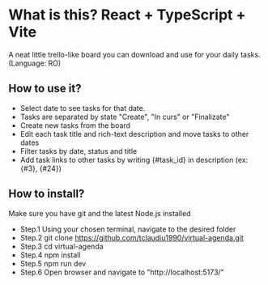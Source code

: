 # What is this? React + TypeScript + Vite

A neat little trello-like board you can download and use for your daily tasks. (Language: RO)

## How to use it?

- Select date to see tasks for that date.
- Tasks are separated by state "Create", "In curs" or "Finalizate"
- Create new tasks from the board
- Edit each task title and rich-text description and move tasks to other dates
- Filter tasks by date, status and title
- Add task links to other tasks by writing {#task_id} in description (ex: {#3}, {#24})

## How to install?

Make sure you have git and the latest Node.js installed

- Step.1 Using your chosen terminal, navigate to the desired folder
- Step.2 git clone https://github.com/tclaudiu1990/virtual-agenda.git
- Step.3 cd virtual-agenda
- Step.4 npm install
- Step.5 npm run dev
- Step.6 Open browser and navigate to "http://localhost:5173/"
